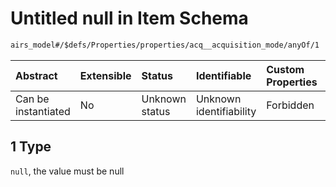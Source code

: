# Untitled null in Item Schema

```txt
airs_model#/$defs/Properties/properties/acq__acquisition_mode/anyOf/1
```



| Abstract            | Extensible | Status         | Identifiable            | Custom Properties | Additional Properties | Access Restrictions | Defined In                                                      |
| :------------------ | :--------- | :------------- | :---------------------- | :---------------- | :-------------------- | :------------------ | :-------------------------------------------------------------- |
| Can be instantiated | No         | Unknown status | Unknown identifiability | Forbidden         | Allowed               | none                | [model.schema.json\*](model.schema.json "open original schema") |

## 1 Type

`null`, the value must be null
